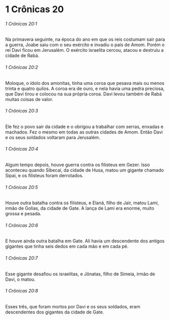 # 1 Crônicas 20

###### 1 Crônicas 20:1

Na primavera seguinte, na época do ano em que os reis costumam sair para a guerra, Joabe saiu com o seu exército e invadiu o país de Amom. Porém o rei Davi ficou em Jerusalém. O exército israelita cercou, atacou e destruiu a cidade de Rabá.

###### 1 Crônicas 20:2

Moloque, o ídolo dos amonitas, tinha uma coroa que pesava mais ou menos trinta e quatro quilos. A coroa era de ouro, e nela havia uma pedra preciosa, que Davi tirou e colocou na sua própria coroa. Davi levou também de Rabá muitas coisas de valor.

###### 1 Crônicas 20:3

Ele fez o povo sair da cidade e o obrigou a trabalhar com serras, enxadas e machados. Fez o mesmo em todas as outras cidades de Amom. Então Davi e os seus soldados voltaram para Jerusalém.

###### 1 Crônicas 20:4

Algum tempo depois, houve guerra contra os filisteus em Gezer. Isso aconteceu quando Sibecai, da cidade de Husa, matou um gigante chamado Sipai, e os filisteus foram derrotados.

###### 1 Crônicas 20:5

Houve outra batalha contra os filisteus, e Elanã, filho de Jair, matou Lami, irmão de Golias, da cidade de Gate. A lança de Lami era enorme, muito grossa e pesada.

###### 1 Crônicas 20:6

E houve ainda outra batalha em Gate. Ali havia um descendente dos antigos gigantes que tinha seis dedos em cada mão e em cada pé.

###### 1 Crônicas 20:7

Esse gigante desafiou os israelitas, e Jônatas, filho de Simeia, irmão de Davi, o matou.

###### 1 Crônicas 20:8

Esses três, que foram mortos por Davi e os seus soldados, eram descendentes dos gigantes da cidade de Gate.

